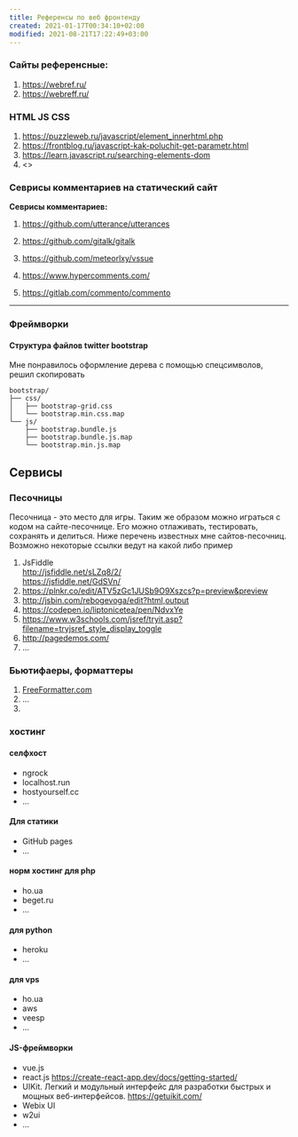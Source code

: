 ```yaml
---
title: Референсы по веб фронтенду
created: 2021-01-17T00:34:10+02:00
modified: 2021-08-21T17:22:49+03:00
---
```


### Сайты референсные:
1. <https://webref.ru/>
1. <https://webreff.ru/>

### HTML JS CSS

1. <https://puzzleweb.ru/javascript/element_innerhtml.php>
1. <https://frontblog.ru/javascript-kak-poluchit-get-parametr.html>
1. <https://learn.javascript.ru/searching-elements-dom>
1. <>


### Севрисы комментариев на статический сайт

**Севрисы комментариев:**  
1. <https://github.com/utterance/utterances>  
1. <https://github.com/gitalk/gitalk>  
1. <https://github.com/meteorlxy/vssue>

1. <https://www.hypercomments.com/>
1. <https://gitlab.com/commento/commento>  

*** 

### Фреймворки

#### Структура файлов twitter bootstrap
Мне понравилось оформление дерева с помощью спецсимволов, решил скопировать

```
bootstrap/  
├── css/  
│   ├── bootstrap-grid.css  
│   └── bootstrap.min.css.map  
└── js/  
    ├── bootstrap.bundle.js  
    ├── bootstrap.bundle.js.map  
    └── bootstrap.min.js.map  
```

## Сервисы

### Песочницы
Песочница - это место для игры. Таким же образом можно играться с кодом на сайте-песочнице. Его можно отлаживать, тестировать, сохранять и делиться. Ниже перечень известных мне сайтов-песочниц. Возможно некоторые ссылки ведут на какой либо пример
1. JsFiddle  
   <http://jsfiddle.net/sLZq8/2/>  
   <https://jsfiddle.net/GdSVn/>
3. <https://plnkr.co/edit/ATV5zGc1JUSb9O9Xszcs?p=preview&preview>
4. <http://jsbin.com/rebogevoga/edit?html,output>
5. <https://codepen.io/liptonicetea/pen/NdvxYe>
6. <https://www.w3schools.com/jsref/tryit.asp?filename=tryjsref_style_display_toggle>
7. <http://pagedemos.com/>
8. ...

### Бьютифаеры, форматтеры
1. [FreeFormatter.com](https://www.freeformatter.com/html-formatter.html)
2. ...
3. 


### хостинг
#### селфхост
- ngrock
- localhost.run
- hostyourself.cc
- ...
#### Для статики
- GitHub pages
- ...
#### норм хостинг для php
- ho.ua
- beget.ru
- ...
#### для python
- heroku
- ...
#### для vps
- ho.ua
- aws
- veesp
- ...


#### JS-фреймворки
- vue.js
- react.js <https://create-react-app.dev/docs/getting-started/>
- UIKit. Легкий и модульный интерфейс для разработки быстрых и мощных веб-интерфейсов. <https://getuikit.com/>
- Webix UI
- w2ui
- ...


